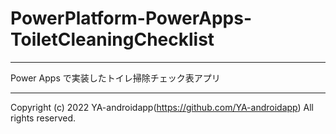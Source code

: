 # PowerPlatform-PowerApps-ToiletCleaningChecklist

---

Power Apps で実装したトイレ掃除チェック表アプリ

---

Copyright (c) 2022 YA-androidapp(https://github.com/YA-androidapp) All rights reserved.
